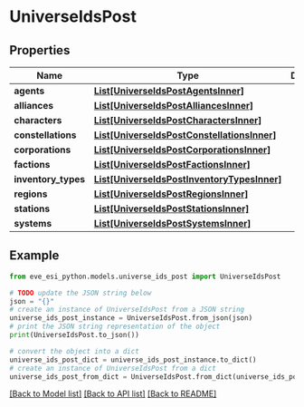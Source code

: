 # UniverseIdsPost


## Properties

Name | Type | Description | Notes
------------ | ------------- | ------------- | -------------
**agents** | [**List[UniverseIdsPostAgentsInner]**](UniverseIdsPostAgentsInner.md) |  | [optional] 
**alliances** | [**List[UniverseIdsPostAlliancesInner]**](UniverseIdsPostAlliancesInner.md) |  | [optional] 
**characters** | [**List[UniverseIdsPostCharactersInner]**](UniverseIdsPostCharactersInner.md) |  | [optional] 
**constellations** | [**List[UniverseIdsPostConstellationsInner]**](UniverseIdsPostConstellationsInner.md) |  | [optional] 
**corporations** | [**List[UniverseIdsPostCorporationsInner]**](UniverseIdsPostCorporationsInner.md) |  | [optional] 
**factions** | [**List[UniverseIdsPostFactionsInner]**](UniverseIdsPostFactionsInner.md) |  | [optional] 
**inventory_types** | [**List[UniverseIdsPostInventoryTypesInner]**](UniverseIdsPostInventoryTypesInner.md) |  | [optional] 
**regions** | [**List[UniverseIdsPostRegionsInner]**](UniverseIdsPostRegionsInner.md) |  | [optional] 
**stations** | [**List[UniverseIdsPostStationsInner]**](UniverseIdsPostStationsInner.md) |  | [optional] 
**systems** | [**List[UniverseIdsPostSystemsInner]**](UniverseIdsPostSystemsInner.md) |  | [optional] 

## Example

```python
from eve_esi_python.models.universe_ids_post import UniverseIdsPost

# TODO update the JSON string below
json = "{}"
# create an instance of UniverseIdsPost from a JSON string
universe_ids_post_instance = UniverseIdsPost.from_json(json)
# print the JSON string representation of the object
print(UniverseIdsPost.to_json())

# convert the object into a dict
universe_ids_post_dict = universe_ids_post_instance.to_dict()
# create an instance of UniverseIdsPost from a dict
universe_ids_post_from_dict = UniverseIdsPost.from_dict(universe_ids_post_dict)
```
[[Back to Model list]](../README.md#documentation-for-models) [[Back to API list]](../README.md#documentation-for-api-endpoints) [[Back to README]](../README.md)


